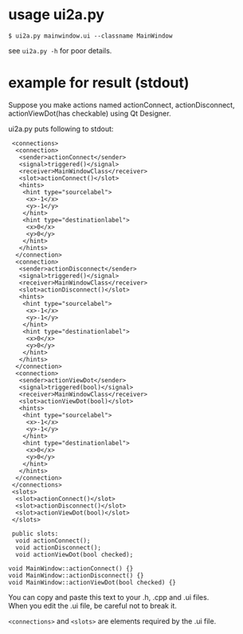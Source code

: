 # usage ui2a.py
```
$ ui2a.py mainwindow.ui --classname MainWindow
```
see `ui2a.py -h` for poor details.

# example for result (stdout)
Suppose you make actions named actionConnect, actionDisconnect, actionViewDot(has checkable) using Qt Designer.

ui2a.py puts following to stdout:
```
 <connections>
  <connection>
   <sender>actionConnect</sender>
   <signal>triggered()</signal>
   <receiver>MainWindowClass</receiver>
   <slot>actionConnect()</slot>
   <hints>
    <hint type="sourcelabel">
     <x>-1</x>
     <y>-1</y>
    </hint>
    <hint type="destinationlabel">
     <x>0</x>
     <y>0</y>
    </hint>
   </hints>
  </connection>
  <connection>
   <sender>actionDisconnect</sender>
   <signal>triggered()</signal>
   <receiver>MainWindowClass</receiver>
   <slot>actionDisconnect()</slot>
   <hints>
    <hint type="sourcelabel">
     <x>-1</x>
     <y>-1</y>
    </hint>
    <hint type="destinationlabel">
     <x>0</x>
     <y>0</y>
    </hint>
   </hints>
  </connection>
  <connection>
   <sender>actionViewDot</sender>
   <signal>triggered(bool)</signal>
   <receiver>MainWindowClass</receiver>
   <slot>actionViewDot(bool)</slot>
   <hints>
    <hint type="sourcelabel">
     <x>-1</x>
     <y>-1</y>
    </hint>
    <hint type="destinationlabel">
     <x>0</x>
     <y>0</y>
    </hint>
   </hints>
  </connection>
 </connections>
 <slots>
  <slot>actionConnect()</slot>
  <slot>actionDisconnect()</slot>
  <slot>actionViewDot(bool)</slot>
 </slots>

 public slots:
  void actionConnect();
  void actionDisconnect();
  void actionViewDot(bool checked);

void MainWindow::actionConnect() {}
void MainWindow::actionDisconnect() {}
void MainWindow::actionViewDot(bool checked) {}
```
You can copy and paste this text to your .h, .cpp and .ui files.<br>
When you edit the .ui file, be careful not to break it.

`<connections>` and `<slots>` are elements required by the .ui file.
